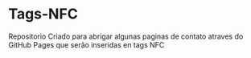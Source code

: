 # Tags-NFC
 Repositorio Criado para abrigar algunas paginas de contato atraves do GitHub Pages que serão inseridas en tags NFC
